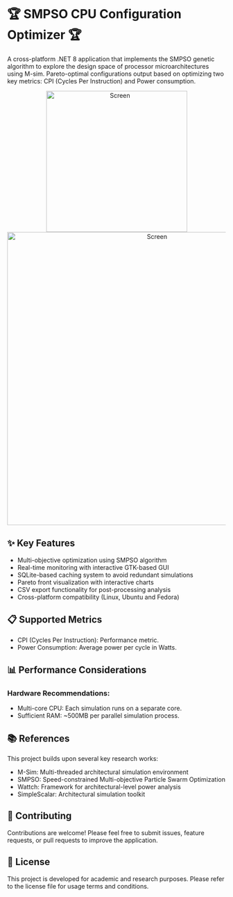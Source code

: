 # 🏆 SMPSO CPU Configuration Optimizer 🏆
A cross-platform .NET 8 application that implements the SMPSO genetic algorithm to explore the design space of processor microarchitectures using M-sim.
Pareto-optimal configurations output based on optimizing two key metrics: CPI (Cycles Per Instruction) and Power consumption.
<div align="center">
  <img src="https://raw.githubusercontent.com/R-a-d-u/SMPSO-CPU-Simulation/master/ParetoScreen.png" alt="Screen" width="325">
  <img src="https://raw.githubusercontent.com/R-a-d-u/SMPSO-CPU-Simulation/master/hashscreen.png" alt="Screen" width="675">
</div>

## ✨ Key Features
- Multi-objective optimization using SMPSO algorithm
- Real-time monitoring with interactive GTK-based GUI
- SQLite-based caching system to avoid redundant simulations
- Pareto front visualization with interactive charts
- CSV export functionality for post-processing analysis
- Cross-platform compatibility (Linux, Ubuntu and Fedora)

## 📋 Supported Metrics
- CPI (Cycles Per Instruction): Performance metric.
- Power Consumption: Average power per cycle in Watts. 

## 📊 Performance Considerations
### Hardware Recommendations:
- Multi-core CPU: Each simulation runs on a separate core.     
- Sufficient RAM: ~500MB per parallel simulation process.   

## 📚 References
This project builds upon several key research works:
- M-Sim: Multi-threaded architectural simulation environment
- SMPSO: Speed-constrained Multi-objective Particle Swarm Optimization
- Wattch: Framework for architectural-level power analysis
- SimpleScalar: Architectural simulation toolkit

## 🤝 Contributing
Contributions are welcome! Please feel free to submit issues, feature requests, or pull requests to improve the application.

## 📄 License
This project is developed for academic and research purposes. Please refer to the license file for usage terms and conditions.
